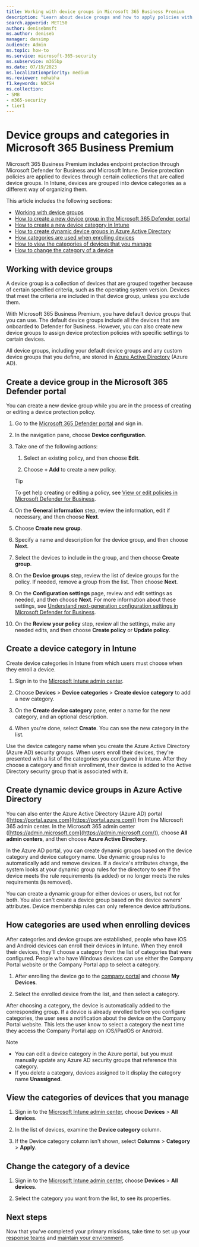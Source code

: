```yaml
---
title: Working with device groups in Microsoft 365 Business Premium
description: "Learn about device groups and how to apply policies with Intune in Microsoft 365 Business Premium, and increase protection from cyberattacks."
search.appverid: MET150
author: denisebmsft
ms.author: deniseb
manager: dansimp 
audience: Admin
ms.topic: how-to
ms.service: microsoft-365-security
ms.subservice: m365bp
ms.date: 07/19/2023
ms.localizationpriority: medium
ms.reviewer: nehabha
f1.keywords: NOCSH 
ms.collection: 
- SMB
- m365-security
- tier1
---
```


# Device groups and categories in Microsoft 365 Business Premium

Microsoft 365 Business Premium includes endpoint protection through Microsoft Defender for Business and Microsoft Intune. Device protection policies are applied to devices through certain collections that are called device groups. In Intune, devices are grouped into device categories as a different way of organizing them. 

This article includes the following sections:  

- [Working with device groups](#working-with-device-groups)
- [How to create a new device group in the Microsoft 365 Defender portal](#create-a-device-group-in-the-microsoft-365-defender-portal)
- [How to create a new device category in Intune](#create-a-device-category-in-intune)
- [How to create dynamic device groups in Azure Active Directory](#create-dynamic-device-groups-in-azure-active-directory)
- [How categories are used when enrolling devices](#how-categories-are-used-when-enrolling-devices)
- [How to view the categories of devices that you manage](#view-the-categories-of-devices-that-you-manage)
- [How to change the category of a device](#change-the-category-of-a-device)

## Working with device groups

A device group is a collection of devices that are grouped together because of certain specified criteria, such as the operating system version. Devices that meet the criteria are included in that device group, unless you exclude them.

With Microsoft 365 Business Premium, you have default device groups that you can use. The default device groups include all the devices that are onboarded to Defender for Business. However, you can also create new device groups to assign device protection policies with specific settings to certain devices.

All device groups, including your default device groups and any custom device groups that you define, are stored in [Azure Active Directory](/azure/active-directory/fundamentals/active-directory-whatis) (Azure AD).

## Create a device group in the Microsoft 365 Defender portal

You can create a new device group while you are in the process of creating or editing a device protection policy.

1. Go to the [Microsoft 365 Defender portal](https://security.microsoft.com) and sign in.

2. In the navigation pane, choose **Device configuration**.

3. Take one of the following actions:

    1. Select an existing policy, and then choose **Edit**.

    2. Choose **+ Add** to create a new policy.

    > [!TIP]
    > To get help creating or editing a policy, see [View or edit policies in Microsoft Defender for Business](m365bp-view-edit-create-mdb-policies.md).

4. On the **General information** step, review the information, edit if necessary, and then choose **Next**.

5. Choose **Create new group**.

6. Specify a name and description for the device group, and then choose **Next**.

7. Select the devices to include in the group, and then choose **Create group**.

8. On the **Device groups** step, review the list of device groups for the policy. If needed, remove a group from the list. Then choose **Next**.

9. On the **Configuration settings** page, review and edit settings as needed, and then choose **Next**. For more information about these settings, see [Understand next-generation configuration settings in Microsoft Defender for Business](../security/defender-business/mdb-next-gen-configuration-settings.md).

10. On the **Review your policy** step, review all the settings, make any needed edits, and then choose **Create policy** or **Update policy**.

## Create a device category in Intune

Create device categories in Intune from which users must choose when they enroll a device.

1. Sign in to the [Microsoft Intune admin center](https://endpoint.microsoft.com).

2. Choose **Devices** > **Device categories** > **Create device category** to add a new category.

3. On the **Create device category** pane, enter a name for the new category, and an optional description.

4. When you're done, select **Create**. You can see the new category in the list.

Use the device category name when you create the Azure Active Directory (Azure AD) security groups. When users enroll their devices, they're presented with a list of the categories you configured in Intune. After they choose a category and finish enrollment, their device is added to the Active Directory security group that is associated with it.

## Create dynamic device groups in Azure Active Directory

You can also enter the Azure Active Directory (Azure AD) portal ([https://portal.azure.com](https://portal.azure.com)) from the Microsoft 365 admin center. In the Microsoft 365 admin center ([https://admin.microsoft.com](https://admin.microsoft.com/)), choose **All admin centers**, and then choose **Azure Active Directory**.

In the Azure AD portal, you can create dynamic groups based on the device category and device category name. Use dynamic group rules to automatically add and remove devices. If a device's attributes change, the system looks at your dynamic group rules for the directory to see if the device meets the rule requirements (is added) or no longer meets the rules requirements (is removed).

You can create a dynamic group for either devices or users, but not for both. You also can't create a device group based on the device owners' attributes. Device membership rules can only reference device attributions. 

## How categories are used when enrolling devices

After categories and device groups are established, people who have iOS and Android devices can enroll their devices in Intune. When they enroll their devices, they'll choose a category from the list of categories that were configured. People who have Windows devices can use either the Company Portal website or the Company Portal app to select a category.

1. After enrolling the device go to the [company portal](https://portal.microsoft.com) and choose **My Devices**.

2. Select the enrolled device from the list, and then select a category.

After choosing a category, the device is automatically added to the corresponding group. If a device is already enrolled before you configure categories, the user sees a notification about the device on the Company Portal website. This lets the user know to select a category the next time they access the Company Portal app on iOS/iPadOS or Android.

> [!NOTE]
> - You can edit a device category in the Azure portal, but you must manually update any Azure AD security groups that reference this category.
> - If you delete a category, devices assigned to it display the category name **Unassigned**.

## View the categories of devices that you manage

1. Sign in to the [Microsoft Intune admin center](https://endpoint.microsoft.com), choose **Devices** > **All devices**.

2. In the list of devices, examine the **Device category** column.

3. If the Device category column isn't shown, select **Columns** > **Category** > **Apply**.

## Change the category of a device

1. Sign in to the [Microsoft Intune admin center](https://endpoint.microsoft.com), choose **Devices** > **All devices**. 

2. Select the category you want from the list, to see its properties.

## Next steps

Now that you've completed your primary missions, take time to set up your [response teams](m365bp-security-incident-management.md) and [maintain your environment](m365bp-mdb-maintain-environment.md).
